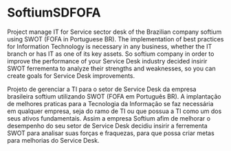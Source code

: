 # SoftiumSDFOFA
Project manage IT for Service sector desk of the Brazilian company softium using SWOT (FOFA in Portuguese BR).
The implementation of best practices for Information Technology is necessary in any business, whether the IT branch or has IT as one of its key assets. So softium company in order to improve the performance of your Service Desk industry decided insirir SWOT ferrementa to analyze their strengths and weaknesses, so you can create goals for Service Desk improvements.

Projeto de gerenciar a TI para o setor de Service Desk da empresa brasileira softium utilizando SWOT (FOFA em Português BR).
A implantação de melhores praticas para a Tecnologia da Informação se faz necessária em qualquer empresa, seja do ramo de TI ou que possua a TI como um dos seus ativos fundamentais. Assim a empresa Softium afim de melhorar o desempenho do seu setor de Service Desk decidiu insirir a ferrementa SWOT para analisar suas forças e fraquezas, para que possa criar metas para melhorias do Service Desk.
